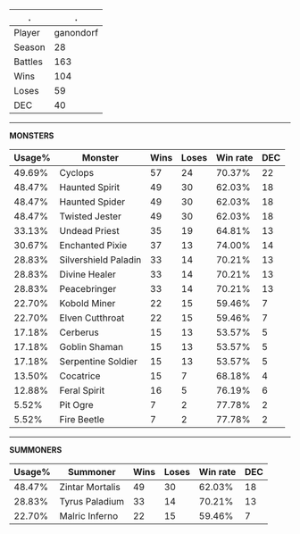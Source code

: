 .|.
|-|-
Player|ganondorf
Season|28
Battles|163
Wins|104
Loses|59
DEC|40

---
**MONSTERS**

Usage%|Monster|Wins|Loses|Win rate|DEC|
-|-|-|-|-|-|
49.69%|Cyclops|57|24|70.37%|22|
48.47%|Haunted Spirit|49|30|62.03%|18|
48.47%|Haunted Spider|49|30|62.03%|18|
48.47%|Twisted Jester|49|30|62.03%|18|
33.13%|Undead Priest|35|19|64.81%|13|
30.67%|Enchanted Pixie|37|13|74.00%|14|
28.83%|Silvershield Paladin|33|14|70.21%|13|
28.83%|Divine Healer|33|14|70.21%|13|
28.83%|Peacebringer|33|14|70.21%|13|
22.70%|Kobold Miner|22|15|59.46%|7|
22.70%|Elven Cutthroat|22|15|59.46%|7|
17.18%|Cerberus|15|13|53.57%|5|
17.18%|Goblin Shaman|15|13|53.57%|5|
17.18%|Serpentine Soldier|15|13|53.57%|5|
13.50%|Cocatrice|15|7|68.18%|4|
12.88%|Feral Spirit|16|5|76.19%|6|
5.52%|Pit Ogre|7|2|77.78%|2|
5.52%|Fire Beetle|7|2|77.78%|2|

---
**SUMMONERS**

Usage%|Summoner|Wins|Loses|Win rate|DEC|
-|-|-|-|-|-|
48.47%|Zintar Mortalis|49|30|62.03%|18|
28.83%|Tyrus Paladium|33|14|70.21%|13|
22.70%|Malric Inferno|22|15|59.46%|7|
